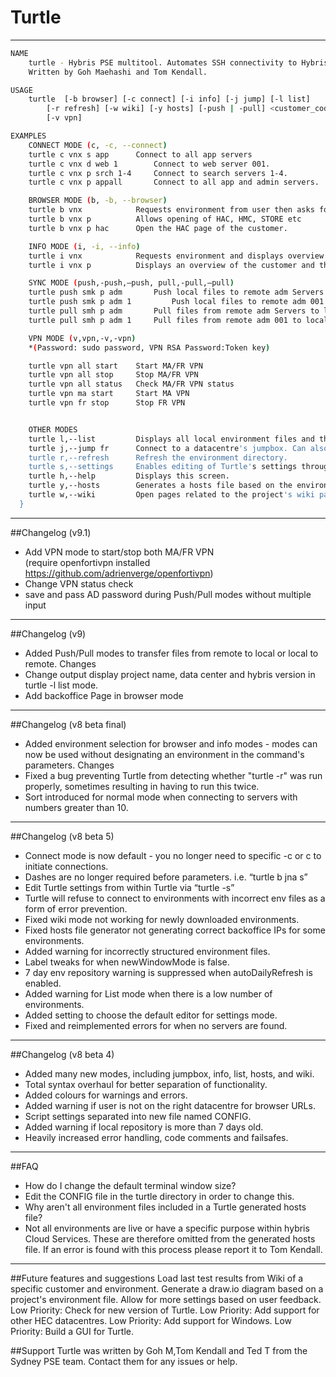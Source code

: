 # Turtle


***
```bash
NAME
    turtle - Hybris PSE multitool. Automates SSH connectivity to Hybris servers and other functions.
	Written by Goh Maehashi and Tom Kendall.

USAGE
	turtle  [-b browser] [-c connect] [-i info] [-j jump] [-l list]
		[-r refresh] [-w wiki] [-y hosts] [-push | -pull] <customer_code> <environment>
		[-v vpn]

EXAMPLES
	CONNECT MODE (c, -c, --connect)
	turtle c vnx s app		Connect to all app servers
	turtle c vnx d web 1		Connect to web server 001.
	turtle c vnx p srch 1-4		Connect to search servers 1-4.
	turtle c vnx p appall		Connect to all app and admin servers. 

	BROWSER MODE (b, -b, --browser)
	turtle b vnx			Requests environment from user then asks for URL.
	turtle b vnx p			Allows opening of HAC, HMC, STORE etc
	turtle b vnx p hac		Open the HAC page of the customer. 

	INFO MODE (i, -i, --info)
	turtle i vnx			Requests environment and displays overview of customer and environment.
	turtle i vnx p			Displays an overview of the customer and their environment.

	SYNC MODE (push,-push,—push, pull,-pull,—pull)
	turtle push smk p adm		Push local files to remote adm Servers
	turtle push smk p adm 1         Push local files to remote adm 001
	turtle pull smh p adm 		Pull files from remote adm Servers to local 
	turtle pull smh p adm 1		Pull files from remote adm 001 to local 

	VPN MODE (v,vpn,-v,-vpn) 
	*(Password: sudo password, VPN RSA Password:Token key)

	turtle vpn all start	Start MA/FR VPN  
	turtle vpn all stop		Stop MA/FR VPN 
	turtle vpn all status	Check MA/FR VPN status 	
	turtle vpn ma start		Start MA VPN
	turtle vpn fr stop		Stop FR VPN


	OTHER MODES
	turtle l,--list			Displays all local environment files and their project names.
	turtle j,--jump fr		Connect to a datacentre's jumpbox. Can also be used for ma.		
	turtle r,--refresh		Refresh the environment directory.
	turtle s,--settings		Enables editing of Turtle's settings through vim.
	turtle h,--help			Displays this screen.
	turtle y,--hosts		Generates a hosts file based on the environment directory.
	turtle w,--wiki			Open pages related to the project's wiki pages.
  }
```
***

##Changelog (v9.1)
- Add VPN mode to start/stop both MA/FR VPN  
(require openfortivpn installed https://github.com/adrienverge/openfortivpn)
- Change VPN status check
- save and pass AD password during Push/Pull modes without multiple input  

***

##Changelog (v9)
- Added Push/Pull modes to transfer files from remote to local or local to remote.
Changes
- Change output display project name, data center and hybris version in turtle -l list mode.   
- Add backoffice Page in browser mode 
 
***

##Changelog (v8 beta final)
- Added environment selection for browser and info modes - modes can now be used without designating an environment in the command's parameters.
Changes
- Fixed a bug preventing Turtle from detecting whether "turtle -r" was run properly, sometimes resulting in having to run this twice.
- Sort introduced for normal mode when connecting to servers with numbers greater than 10. 

***

##Changelog (v8 beta 5)
- Connect mode is now default - you no longer need to specific -c or c to initiate connections.
- Dashes are no longer required before parameters. i.e. “turtle b jna s”
- Edit Turtle settings from within Turtle via “turtle -s”
- Turtle will refuse to connect to environments with incorrect env files as a form of error prevention.
- Fixed wiki mode not working for newly downloaded environments.
- Fixed hosts file generator not generating correct backoffice IPs for some environments.
- Added warning for incorrectly structured environment files.
- Label tweaks for when newWindowMode is false.
- 7 day env repository warning is suppressed when autoDailyRefresh is enabled.
- Added warning for List mode when there is a low number of environments.
- Added setting to choose the default editor for settings mode.
- Fixed and reimplemented errors for when no servers are found.

***

##Changelog (v8 beta 4)
- Added many new modes, including jumpbox, info, list, hosts, and wiki.
- Total syntax overhaul for better separation of functionality.
- Added colours for warnings and errors.
- Added warning if user is not on the right datacentre for browser URLs.
- Script settings separated into new file named CONFIG.
- Added warning if local repository is more than 7 days old.
- Heavily increased error handling, code comments and failsafes.

***

##FAQ
- How do I change the default terminal window size?
- Edit the CONFIG file in the turtle directory in order to change this.
- Why aren't all environment files included in a Turtle generated hosts file?
- Not all environments are live or have a specific purpose within hybris Cloud Services. These are therefore omitted from the generated hosts file. If an error is found with this process please report it to Tom Kendall.

***

##Future features and suggestions
Load last test results from Wiki of a specific customer and environment.
Generate a draw.io diagram based on a project's environment file.
Allow for more settings based on user feedback.
Low Priority: Check for new version of Turtle.
Low Priority: Add support for other HEC datacentres.
Low Priority: Add support for Windows.
Low Priority: Build a GUI for Turtle.

##Support
Turtle was written by Goh M,Tom Kendall and Ted T from the Sydney PSE team. Contact them for any issues or help.
